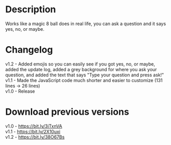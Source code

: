 # Description
Works like a magic 8 ball does in real life, you can ask a question and it says yes, no, or maybe.

# Changelog
v1.2 - Added emojis so you can easily see if you got yes, no, or maybe, added the update log, added a grey background for where you ask your question, and added the text that says "Type your question and press ask!"<br>
v1.1 - Made the JavaScript code much shorter and easier to customize (131 lines -> 26 lines)<br>
v1.0 - Release

# Download previous versions
v1.0 - https://bit.ly/3jTxnVA<br>
v1.1 - https://bit.ly/2X10uxi<br>
v1.2 - https://bit.ly/38O67Bs<br>
